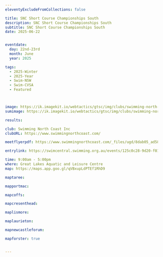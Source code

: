 ```yaml
---
eleventyExcludeFromCollections: false

title: SNC Short Course Championships South
description: SNC Short Course Championships South
subtitle: SNC Short Course Championships South
date: 2025-06-22


eventdate:
  day: 22nd-23rd
  month: June
  year: 2025

tags:
  - 2025-Winter
  - 2025-Year
  - Swim-NSW
  - Swim-CVSA
  - Featured



image: https://ik.imagekit.io/webtactics/gtsc/img/clubs/swimming-north-coast-600x400.jpg
sumimage: https://ik.imagekit.io/webtactics/gtsc/img/clubs/swimming-north-coast-400x600.jpg

results: 

club: Swimming North Coast Inc 
clubURL: https://www.swimmingnorthcoast.com/

meetflyerpdf: https://www.swimmingnorthcoast.com/_files/ugd/8dab05_ad582f6b448845fcbeaf05d0dbb72405.pdf

entrylink: https://swimcentral.swimming.org.au/events/125c0c28-9d20-f011-998a-6045bde6fb1f/detail

time: 9:00am - 5:00pm
where: Great Lakes Aquatic and Leisure Centre
map: https://maps.app.goo.gl/qVBxupLdPTEf1RhD9

maptaree: 

mapportmac:

mapcoffs:

mapcresenthead:

maplismore: 

maplaurieton: 

mapnewcastleforum: 

mapforster: true


---
```


